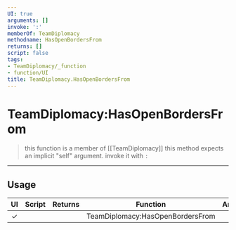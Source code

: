 ```yaml
---
UI: true
arguments: []
invoke: ':'
memberOf: TeamDiplomacy
methodname: HasOpenBordersFrom
returns: []
script: false
tags:
- TeamDiplomacy/_function
- function/UI
title: TeamDiplomacy.HasOpenBordersFrom
---
```

# TeamDiplomacy:HasOpenBordersFrom
> this function is a member of [[TeamDiplomacy]]
> this method expects an implicit "self" argument. invoke it with `:`
-----
## Usage
|  UI | Script | Returns | Function | Arguments |
|:---:|:------:|-------:|:--------:|:---------|
|✓| ||TeamDiplomacy:HasOpenBordersFrom||
